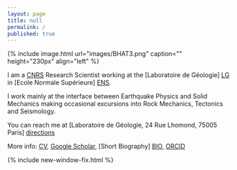 ```yaml
---
layout: page
title: null
permalink: /
published: true
---
```


{% include image.html url="images/BHAT3.png" caption="" height="230px" align="left" %}



I am a [CNRS] Research Scientist working at the [Laboratoire de Géologie] [LG] in [Ecole Normale Supérieure] [ENS].

I work mainly at the interface between Earthquake Physics and Solid Mechanics making occasional excursions into Rock Mechanics, Tectonics and Seismology.

You can reach me at [Laboratoire de Géologie, 24 Rue Lhomond, 75005 Paris] [directions]

More info: [CV], [Google Scholar], [Short Biography] [BIO], [ORCID]

{% include new-window-fix.html %}

[BIO]: /bio/
[CV]: https://www.dropbox.com/s/ki67xswqsql0uky/CurriculumVitae.pdf?dl=0
[directions]: files/directions.pdf
[LG]: http://www.geologie.ens.fr
[ENS]: http://www.ens.fr
[Google Scholar]: http://scholar.google.com/citations?user={{site.author.scholar}}&hl=en&oi=ao
[CNRS]: http://www.cnrs.fr/index.html
[ORCID]: https://orcid.org/0000-0003-0361-1854
